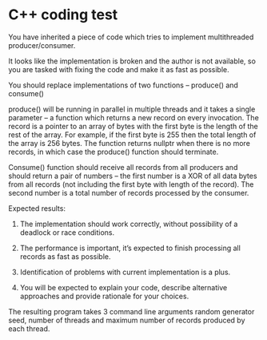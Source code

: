 #  C++ coding test

You have inherited a piece of code which tries to implement multithreaded producer/consumer.

It looks like the implementation is broken and the author is not available, so you are tasked with fixing the code and make it as fast as possible.

You should replace implementations of two functions – produce() and consume()
 

produce() will be running in parallel in multiple threads and it takes a single parameter – a function which returns a new record on every invocation. The record is a pointer to an array of bytes with the first byte is the length of the rest of the array. For example, if the first byte is 255 then the total length of the array is 256 bytes. The function returns nullptr when there is no more records, in which case the produce() function should terminate.

 

Consume() function should receive all records from all producers and should return a pair of  numbers – the first number is a XOR of all data bytes from all records (not including the first byte with length of the record). The second number is a total number of records processed by the consumer.

 

Expected results:

1. The implementation should work correctly, without possibility of a deadlock or race conditions.

2. The performance is important, it’s expected to finish processing all records as fast as possible.

3. Identification of problems with current implementation is a plus.

4. You will be expected to explain your code, describe alternative approaches and provide rationale for your choices.
 

The resulting program takes 3 command line arguments  random generator seed, number of threads and maximum number of records produced by each thread.

